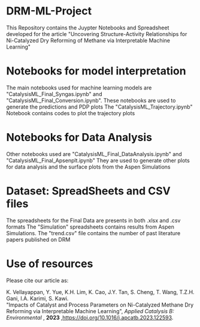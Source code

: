 # DRM-ML-Project
This Repository contains the Juypter Notebooks and Spreadsheet developed for the article "Uncovering Structure-Activity Relationships for Ni-Catalyzed Dry Reforming of Methane via Interpretable Machine Learning"

# Notebooks for model interpretation
The main notebooks used for machine learning models are "CatalysisML_Final_Syngas.ipynb" and "CatalysisML_Final_Conversion.ipynb".
These notebooks are used to generate the predictions and PDP plots
The "CatalysisML_Trajectory.ipynb" Notebook contains codes to plot the trajectory plots

# Notebooks for Data Analysis
Other notebooks used are "CatalysisML_Final_DataAnalysis.ipynb" and "CatalysisML_Final_Apsenplt.ipynb"
They are used to generate other plots for data analysis and the surface plots from the Aspen Simulations

# Dataset: SpreadSheets and CSV files
The spreadsheets for the Final Data are presents in both .xlsx and .csv formats
The "Simulation" spreadsheets contains results from Aspen Simulations.
The "trend.csv" file contains the number of past literature papers published on DRM

# Use of resources
Please cite our article as: 

K. Vellayappan, Y. Yue, K.H. Lim, K. Cao, J.Y. Tan, S. Cheng, T. Wang, T.Z.H. Gani, I.A. Karimi, S. Kawi. <br>
"Impacts of Catalyst and Process Parameters on Ni-Catalyzed Methane Dry Reforming via Interpretable Machine Learning",
<i> Applied Catalysis B: Environmental </i>, <b>2023 </b> ,https://doi.org/10.1016/j.apcatb.2023.122593.
